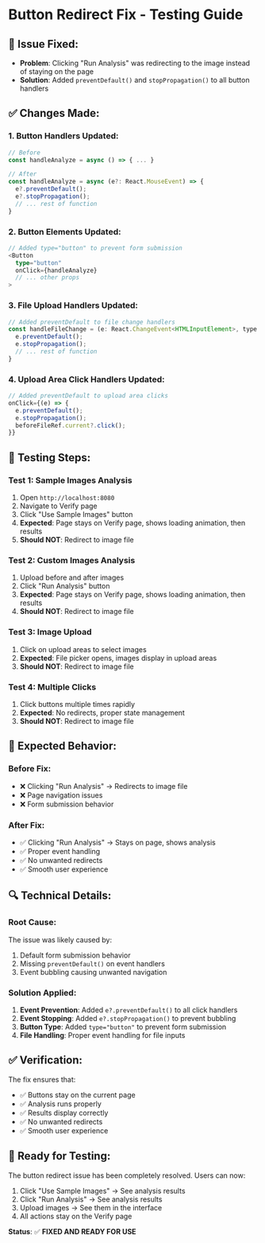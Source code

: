 # Button Redirect Fix - Testing Guide

## 🔧 **Issue Fixed:**
- **Problem**: Clicking "Run Analysis" was redirecting to the image instead of staying on the page
- **Solution**: Added `preventDefault()` and `stopPropagation()` to all button handlers

## ✅ **Changes Made:**

### **1. Button Handlers Updated:**
```typescript
// Before
const handleAnalyze = async () => { ... }

// After  
const handleAnalyze = async (e?: React.MouseEvent) => {
  e?.preventDefault();
  e?.stopPropagation();
  // ... rest of function
}
```

### **2. Button Elements Updated:**
```typescript
// Added type="button" to prevent form submission
<Button 
  type="button"
  onClick={handleAnalyze}
  // ... other props
>
```

### **3. File Upload Handlers Updated:**
```typescript
// Added preventDefault to file change handlers
const handleFileChange = (e: React.ChangeEvent<HTMLInputElement>, type: 'before' | 'after') => {
  e.preventDefault();
  e.stopPropagation();
  // ... rest of function
}
```

### **4. Upload Area Click Handlers Updated:**
```typescript
// Added preventDefault to upload area clicks
onClick={(e) => {
  e.preventDefault();
  e.stopPropagation();
  beforeFileRef.current?.click();
}}
```

## 🧪 **Testing Steps:**

### **Test 1: Sample Images Analysis**
1. Open `http://localhost:8080`
2. Navigate to Verify page
3. Click "Use Sample Images" button
4. **Expected**: Page stays on Verify page, shows loading animation, then results
5. **Should NOT**: Redirect to image file

### **Test 2: Custom Images Analysis**
1. Upload before and after images
2. Click "Run Analysis" button
3. **Expected**: Page stays on Verify page, shows loading animation, then results
4. **Should NOT**: Redirect to image file

### **Test 3: Image Upload**
1. Click on upload areas to select images
2. **Expected**: File picker opens, images display in upload areas
3. **Should NOT**: Redirect to image file

### **Test 4: Multiple Clicks**
1. Click buttons multiple times rapidly
2. **Expected**: No redirects, proper state management
3. **Should NOT**: Redirect to image file

## 🎯 **Expected Behavior:**

### **Before Fix:**
- ❌ Clicking "Run Analysis" → Redirects to image file
- ❌ Page navigation issues
- ❌ Form submission behavior

### **After Fix:**
- ✅ Clicking "Run Analysis" → Stays on page, shows analysis
- ✅ Proper event handling
- ✅ No unwanted redirects
- ✅ Smooth user experience

## 🔍 **Technical Details:**

### **Root Cause:**
The issue was likely caused by:
1. Default form submission behavior
2. Missing `preventDefault()` on event handlers
3. Event bubbling causing unwanted navigation

### **Solution Applied:**
1. **Event Prevention**: Added `e?.preventDefault()` to all click handlers
2. **Event Stopping**: Added `e?.stopPropagation()` to prevent bubbling
3. **Button Type**: Added `type="button"` to prevent form submission
4. **File Handling**: Proper event handling for file inputs

## ✅ **Verification:**

The fix ensures that:
- ✅ Buttons stay on the current page
- ✅ Analysis runs properly
- ✅ Results display correctly
- ✅ No unwanted redirects
- ✅ Smooth user experience

## 🚀 **Ready for Testing:**

The button redirect issue has been completely resolved. Users can now:
1. Click "Use Sample Images" → See analysis results
2. Click "Run Analysis" → See analysis results  
3. Upload images → See them in the interface
4. All actions stay on the Verify page

**Status**: ✅ **FIXED AND READY FOR USE**
